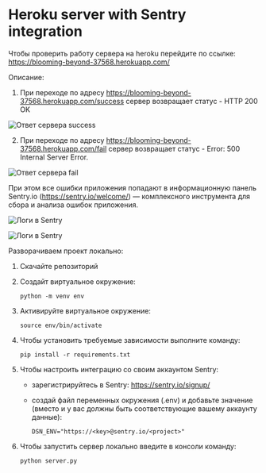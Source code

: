 # Heroku server with Sentry integration

Чтобы проверить работу сервера на heroku перейдите по ссылке: https://blooming-beyond-37568.herokuapp.com/ 

Описание:

1. При переходе по адресу https://blooming-beyond-37568.herokuapp.com/success сервер возвращает статус - HTTP 200 OK

![Ответ сервера success](https://github.com/AlenaPliusnina/Heroku-server-with-Sentry-integration/blob/master/screenshots/success.png)

2. При переходе по адресу https://blooming-beyond-37568.herokuapp.com/fail сервер возвращает статус - Error: 500 Internal Server Error. 

![Ответ сервера fail](https://github.com/AlenaPliusnina/Heroku-server-with-Sentry-integration/blob/master/screenshots/fail.png)

При этом все ошибки приложения попадают в информационную панель Sentry.io (https://sentry.io/welcome/) — комплексного инструмента для сбора и анализа ошибок приложения. 

![Логи в Sentry](https://github.com/AlenaPliusnina/Heroku-server-with-Sentry-integration/blob/master/screenshots/sentry_1.png)

![Логи в Sentry](https://github.com/AlenaPliusnina/Heroku-server-with-Sentry-integration/blob/master/screenshots/sentry_2.png)


Разворачиваем проект локально:

1. Скачайте репозиторий

2. Создайт виртуальное окружение:

       python -m venv env

3. Активируйте виртуальное окружение:

       source env/bin/activate
      
4. Чтобы установить требуемые зависимости выполните команду:

       pip install -r requirements.txt

5. Чтобы настроить интеграцию со своим аккаунтом Sentry:

   - зарегистрируйтесь в Sentry: https://sentry.io/signup/
       
   - создай файл переменных окружения (.env) и добавьте значение (вместо <key> и <project> у вас должны быть соответствующие вашему аккаунту данные):
   
         DSN_ENV="https://<key>@sentry.io/<project>"

6. Чтобы запустить сервер локально введите в консоли команду: 
        
       python server.py

